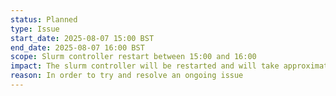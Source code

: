 ```yaml
---
status: Planned
type: Issue
start_date: 2025-08-07 15:00 BST
end_date: 2025-08-07 16:00 BST
scope: Slurm controller restart between 15:00 and 16:00
impact: The slurm controller will be restarted and will take approximately 10 minutes to complete. Whilst this is happening users will be unable to submit jobs or query job status.
reason: In order to try and resolve an ongoing issue
---
```

